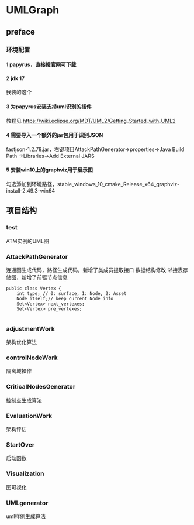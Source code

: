 # UMLGraph
## preface
### 环境配置
#### 1 papyrus，直接搜官网可下载
#### 2 jdk 17
我装的这个
#### 3 为papyrus安装支持uml识别的插件
教程见 https://wiki.eclipse.org/MDT/UML2/Getting_Started_with_UML2
#### 4 需要导入一个额外的jar包用于识别JSON
fastjson-1.2.78.jar，右键项目AttackPathGenerator->properties->Java Build Path ->Libraries->Add External JARS
#### 5 安装win10上的graphviz用于展示图
勾选添加到环境路径，stable_windows_10_cmake_Release_x64_graphviz-install-2.49.3-win64

## 项目结构
### test
ATM实例的UML图

### AttackPathGenerator
连通图生成代码，路径生成代码，新增了类成员提取接口
数据结构修改
邻接表存储图，新增了前驱节点信息
```
public class Vertex {
    int type; // 0: surface, 1: Node, 2: Asset
    Node itself;// keep current Node info
    Set<Vertex> next_vertexes;
    Set<Vertex> pre_vertexes;
    
```


### adjustmentWork
架构优化算法

### controlNodeWork
隔离域操作

### CriticalNodesGenerator
控制点生成算法

### EvaluationWork
架构评估

### StartOver
启动函数

### Visualization
图可视化

### UMLgenerator
uml样例生成算法


